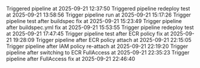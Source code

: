 Triggered pipeline at 2025-09-21 12:37:50
Triggered pipeline redeploy test at 2025-09-21 13:58:56
Trigger pipeline run at 2025-09-21 15:17:26
Trigger pipeline test after buildspec fix at 2025-09-21 15:23:49
Trigger pipeline after buildspec.yml fix at 2025-09-21 15:53:55
Trigger pipeline redeploy test at 2025-09-21 17:47:45
Trigger pipeline test after ECR policy fix at 2025-09-21 19:28:09
Trigger pipeline after ECR policy attach at 2025-09-21 22:15:05
Trigger pipeline after IAM policy re-attach at 2025-09-21 22:19:20
Trigger pipeline after switching to ECR FullAccess at 2025-09-21 22:35:23
Trigger pipeline after FullAccess fix at 2025-09-21 22:46:40
